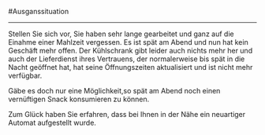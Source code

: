 #Ausganssituation
___

Stellen Sie sich vor, Sie haben sehr lange gearbeitet und ganz auf die Einahme einer Mahlzeit vergessen. Es ist spät am Abend und nun hat kein Geschäft mehr offen. Der Kühlschrank gibt leider auch nichts mehr her  und auch der Lieferdienst ihres Vertrauens, der normalerweise bis spät in die Nacht geöffnet hat, hat seine Öffnungszeiten aktualisiert und ist nicht mehr verfügbar. 


Gäbe es doch nur eine Möglichkeit,so spät am Abend noch einen vernüftigen Snack konsumieren zu können. 


Zum Glück haben Sie erfahren, dass bei Ihnen in der Nähe ein neuartiger Automat aufgestellt wurde.

